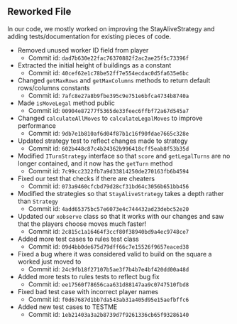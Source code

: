 ## Reworked File

In our code, we mostly worked on improving the StayAliveStrategy
and adding tests/documentation for existing pieces of code.

- Removed unused worker ID field from player
  - Commit id: `dad7b630e22fac76370882f2ac2ae25f5c73396f`
- Extracted the initial height of buildings as a constant
  - Commit id: `40cef62e1c78be52ff7e554ecdac0d5fa635e6bc`
- Changed `getMaxRows` and `getMaxColumns` methods to return default
rows/columns constants
  - Commit id: `7afc8e27a8b9fbe395c9e751e6bfca4734b8740a`
- Made `isMoveLegal` method public
  - Commit id: `00904e87277f5365de33feec6ffbf72a67d545a7`
- Changed `calculateAllMoves` to `calculateLegalMoves` to improve performance
  - Commit id: `9db7e1b810af6d04f87b1c16f90fdae7665c328e`
- Updated strategy test to reflect changes made to strategy
  - Commit id: `602b448c87c4b24362b996418cff5eab8f53b35d`
- Modified `ITurnStrategy` interface so that `score` and `getLegalTurns`
are no longer contained, and it now has the `getTurn` method
  - Commit id: `7c99cc2322fb7a9d33814250de270163fb6b4594`
- Fixed our test that checks if there are cheaters
  - Commit id: `073a9460cfcbd79d28cf31bd64c3056b651bb456`
- Modified the strategies so that `StayAliveStrategy` takes a depth
rather than `Strategy`
  - Commit id: `4add65375bc57e6073e4c744432ad23debc52e20`
- Updated our `xobserve` class so that it works with our changes
and saw that the players choose moves much faster!
  - Commit id: `2c815c1a16464f3ccf80f38940bd9a4ec9748ce7`
- Added more test cases to rules test class
  - Commit id: `09d4bb0de675d79dff66c7e15526f9657eaced38`
- Fixed a bug where it was considered valid to build on the square
a worked just moved to
  - Commit id: `24c9fb18f27107b5ae3f7b4b7e4bf420dd00a48d`
- Added more tests to rules tests to reflect bug fix
  - Commit id: `ee17560f78656caa631d88147aa9c0747510fbd8`
- Fixed bad test case with incorrect player names
  - Commit id: `f0d67687d1bb7da543ab31a405d95e15aefbffc6`
- Added new test cases to TESTME
  - Commit id: `1eb21403a3a2b8739d7f9261336cb65f93286140`